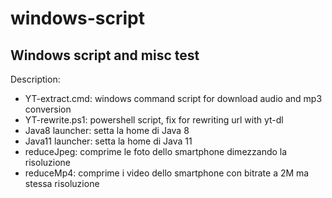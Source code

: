 # windows-script
## Windows script and misc test
Description:
* YT-extract.cmd: windows command script for download audio and mp3 conversion
* YT-rewrite.ps1: powershell script, fix for rewriting url with yt-dl
* Java8 launcher: setta la home di Java 8
* Java11 launcher: setta la home di Java 11
* reduceJpeg: comprime le foto dello smartphone dimezzando la risoluzione
* reduceMp4: comprime i video dello smartphone con bitrate a 2M ma stessa risoluzione
